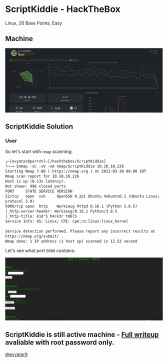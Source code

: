 # ScriptKiddie - HackTheBox
Linux, 20 Base Points, Easy

## Machine

![ScriptKiddie.JPG](images/‏‏ScriptKiddie.JPG)
  
## ScriptKiddie Solution

### User

So let's start with ```nmap``` scanning:

```console
┌─[evyatar@parrot]─[/hackthebox/ScriptKiddie]
└──╼ $nmap -sC -sV -oA nmap/ScriptKiddie 10.10.10.226
Starting Nmap 7.80 ( https://nmap.org ) at 2021-03-30 00:08 IDT
Nmap scan report for 10.10.10.226
Host is up (0.13s latency).
Not shown: 998 closed ports
PORT     STATE SERVICE VERSION
22/tcp   open  ssh     OpenSSH 8.2p1 Ubuntu 4ubuntu0.1 (Ubuntu Linux; protocol 2.0)
5000/tcp open  http    Werkzeug httpd 0.16.1 (Python 3.8.5)
|_http-server-header: Werkzeug/0.16.1 Python/3.8.5
|_http-title: k1d'5 h4ck3r t00l5
Service Info: OS: Linux; CPE: cpe:/o:linux:linux_kernel

Service detection performed. Please report any incorrect results at https://nmap.org/submit/ .
Nmap done: 1 IP address (1 host up) scanned in 12.52 second

```

Let's see what port ```5000``` contains:

![port5000.JPG](images/port5000.JPG)

## ScriptKiddie is still active machine - [Full writeup](ScriptKiddie-Writeup.pdf) avaliable with root password only.

[@evyatar9](https://t.me/evyatar9)
